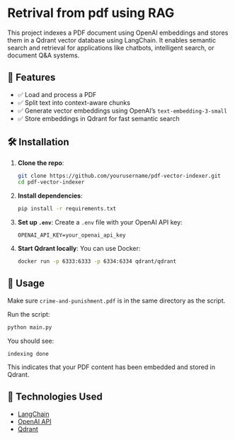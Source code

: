 # Retrival from pdf using RAG

This project indexes a PDF document using OpenAI embeddings and stores them in a Qdrant vector database using LangChain. It enables semantic search and retrieval for applications like chatbots, intelligent search, or document Q&A systems.

## 🚀 Features

- ✅ Load and process a PDF
- ✅ Split text into context-aware chunks
- ✅ Generate vector embeddings using OpenAI’s `text-embedding-3-small`
- ✅ Store embeddings in Qdrant for fast semantic search

## 🛠️ Installation

1. **Clone the repo**:
   ```bash
   git clone https://github.com/yourusername/pdf-vector-indexer.git
   cd pdf-vector-indexer
   ```

2. **Install dependencies**:
   ```bash
   pip install -r requirements.txt
   ```

3. **Set up `.env`**:
   Create a `.env` file with your OpenAI API key:
   ```
   OPENAI_API_KEY=your_openai_api_key
   ```

4. **Start Qdrant locally**:
   You can use Docker:
   ```bash
   docker run -p 6333:6333 -p 6334:6334 qdrant/qdrant
   ```

## 🧾 Usage

Make sure `crime-and-punishment.pdf` is in the same directory as the script.

Run the script:

```bash
python main.py
```

You should see:

```
indexing done
```

This indicates that your PDF content has been embedded and stored in Qdrant.

## 🧠 Technologies Used

- [LangChain](https://github.com/langchain-ai/langchain)
- [OpenAI API](https://platform.openai.com/docs/guides/embeddings)
- [Qdrant](https://qdrant.tech/)
